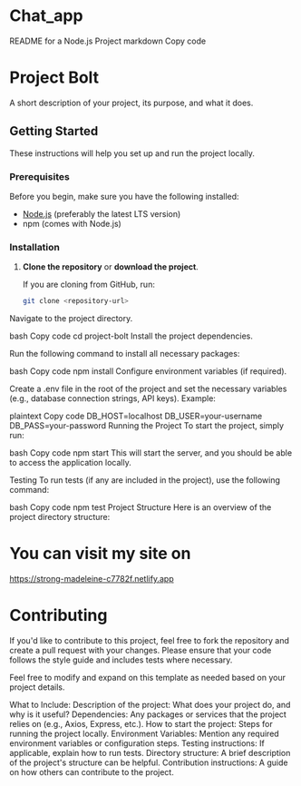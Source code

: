 # Chat_app
README for a Node.js Project
markdown
Copy code
# Project Bolt

A short description of your project, its purpose, and what it does.

## Getting Started

These instructions will help you set up and run the project locally.

### Prerequisites

Before you begin, make sure you have the following installed:

- [Node.js](https://nodejs.org/) (preferably the latest LTS version)
- npm (comes with Node.js)

### Installation

1. **Clone the repository** or **download the project**.

   If you are cloning from GitHub, run:

   ```bash
   git clone <repository-url>
Navigate to the project directory.

bash
Copy code
cd project-bolt
Install the project dependencies.

Run the following command to install all necessary packages:

bash
Copy code
npm install
Configure environment variables (if required).

Create a .env file in the root of the project and set the necessary variables (e.g., database connection strings, API keys). Example:

plaintext
Copy code
DB_HOST=localhost
DB_USER=your-username
DB_PASS=your-password
Running the Project
To start the project, simply run:

bash
Copy code
npm start
This will start the server, and you should be able to access the application locally.

Testing
To run tests (if any are included in the project), use the following command:

bash
Copy code
npm test
Project Structure
Here is an overview of the project directory structure:
# You can visit my site on
https://strong-madeleine-c7782f.netlify.app

# Contributing
If you'd like to contribute to this project, feel free to fork the repository and create a pull request with your changes. Please ensure that your code follows the style guide and includes tests where necessary.

Feel free to modify and expand on this template as needed based on your project details.

What to Include:
Description of the project: What does your project do, and why is it useful?
Dependencies: Any packages or services that the project relies on (e.g., Axios, Express, etc.).
How to start the project: Steps for running the project locally.
Environment Variables: Mention any required environment variables or configuration steps.
Testing instructions: If applicable, explain how to run tests.
Directory structure: A brief description of the project's structure can be helpful.
Contribution instructions: A guide on how others can contribute to the project.

